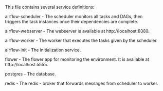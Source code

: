 This file contains several service definitions:

airflow-scheduler - The scheduler monitors all tasks and DAGs, then triggers the task instances once their dependencies are complete.

airflow-webserver - The webserver is available at http://localhost:8080.

airflow-worker - The worker that executes the tasks given by the scheduler.

airflow-init - The initialization service.

flower - The flower app for monitoring the environment. It is available at http://localhost:5555.

postgres - The database.

redis - The redis - broker that forwards messages from scheduler to worker.